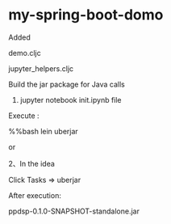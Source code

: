 # my-spring-boot-domo
Added

demo.cljc

jupyter_helpers.cljc

Build the jar package for Java calls

1. jupyter notebook init.ipynb file

Execute :

%%bash lein uberjar

or

2、In the idea

Click Tasks => uberjar

After execution:

ppdsp-0.1.0-SNAPSHOT-standalone.jar
